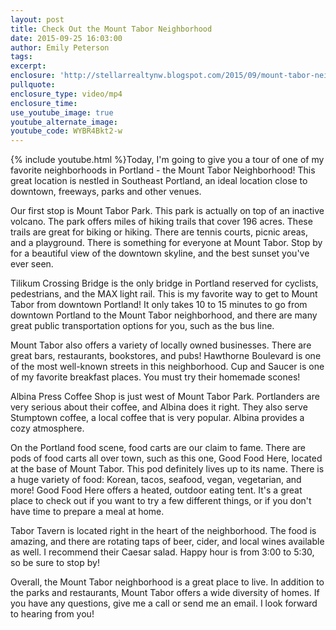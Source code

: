 ```yaml
---
layout: post
title: Check Out the Mount Tabor Neighborhood
date: 2015-09-25 16:03:00
author: Emily Peterson
tags:
excerpt:
enclosure: 'http://stellarrealtynw.blogspot.com/2015/09/mount-tabor-neighborhood.html'
pullquote:
enclosure_type: video/mp4
enclosure_time:
use_youtube_image: true
youtube_alternate_image:
youtube_code: WYBR4Bkt2-w
---
```



{% include youtube.html %}Today, I'm going to give you a tour of one of my favorite neighborhoods in Portland - the Mount Tabor Neighborhood! This great location is nestled in Southeast Portland, an ideal location close to downtown, freeways, parks and other venues.

Our first stop is Mount Tabor Park. This park is actually on top of an inactive volcano. The park offers miles of hiking trails that cover 196 acres. These trails are great for biking or hiking. There are tennis courts, picnic areas, and a playground. There is something for everyone at Mount Tabor. Stop by for a beautiful view of the downtown skyline, and the best sunset you've ever seen.

Tilikum Crossing Bridge is the only bridge in Portland reserved for cyclists, pedestrians, and the MAX light rail. This is my favorite way to get to Mount Tabor from downtown Portland! It only takes 10 to 15 minutes to go from downtown Portland to the Mount Tabor neighborhood, and there are many great public transportation options for you, such as the bus line.

Mount Tabor also offers a variety of locally owned businesses. There are great bars, restaurants, bookstores, and pubs! Hawthorne Boulevard is one of the most well-known streets in this neighborhood. Cup and Saucer  is one of my favorite breakfast places. You must try their homemade scones!

Albina Press Coffee Shop is just west of Mount Tabor Park. Portlanders are very serious about their coffee, and Albina does it right. They also serve Stumptown coffee, a local coffee that is very popular. Albina provides a cozy atmosphere.

On the Portland food scene, food carts are our claim to fame. There are pods of food carts all over town, such as this one, Good Food Here, located at the base of Mount Tabor. This pod definitely lives up to its name. There is a huge variety of food: Korean, tacos, seafood, vegan, vegetarian, and more! Good Food Here offers a heated, outdoor eating tent. It's a great place to check out if you want to try a few different things, or if you don't have time to prepare a meal at home.

Tabor Tavern is located right in the heart of the neighborhood. The food is amazing, and there are rotating taps of beer, cider, and local wines available as well. I recommend their Caesar salad. Happy hour is from 3:00 to 5:30, so be sure to stop by!

Overall, the Mount Tabor neighborhood is a great place to live. In addition to the parks and restaurants, Mount Tabor offers a wide diversity of homes. If you have any questions, give me a call or send me an email. I look forward to hearing from you!